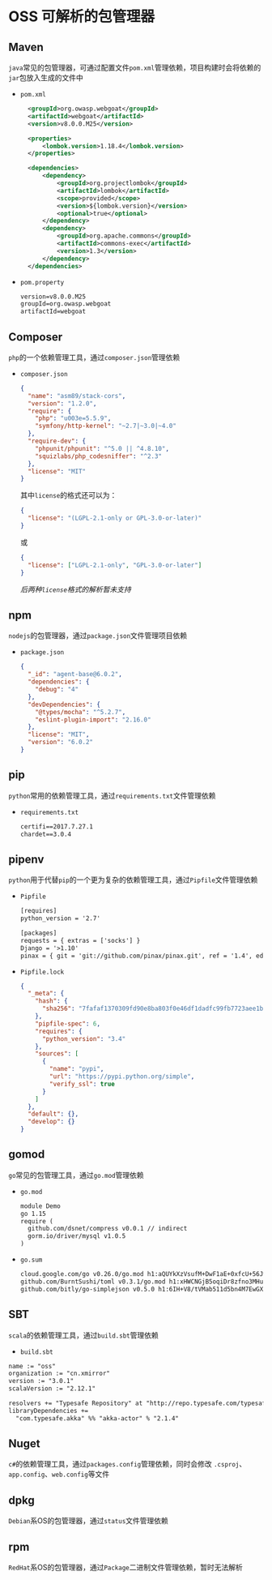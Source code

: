 # OSS 可解析的包管理器

## Maven

`java`常见的包管理器，可通过配置文件`pom.xml`管理依赖，项目构建时会将依赖的`jar`包放入生成的文件中

- `pom.xml`

  ```xml
    <groupId>org.owasp.webgoat</groupId>
    <artifactId>webgoat</artifactId>
    <version>v8.0.0.M25</version>

    <properties>
        <lombok.version>1.18.4</lombok.version>
    </properties>

    <dependencies>
        <dependency>
            <groupId>org.projectlombok</groupId>
            <artifactId>lombok</artifactId>
            <scope>provided</scope>
            <version>${lombok.version}</version>
            <optional>true</optional>
        </dependency>
        <dependency>
            <groupId>org.apache.commons</groupId>
            <artifactId>commons-exec</artifactId>
            <version>1.3</version>
        </dependency>
    </dependencies>
  ```

- `pom.property`

  ```txt
  version=v8.0.0.M25
  groupId=org.owasp.webgoat
  artifactId=webgoat
  ```

## Composer

`php`的一个依赖管理工具，通过`composer.json`管理依赖

- `composer.json`

  ```json
  {
    "name": "asm89/stack-cors",
    "version": "1.2.0",
    "require": {
      "php": "u003e=5.5.9",
      "symfony/http-kernel": "~2.7|~3.0|~4.0"
    },
    "require-dev": {
      "phpunit/phpunit": "^5.0 || ^4.8.10",
      "squizlabs/php_codesniffer": "^2.3"
    },
    "license": "MIT"
  }
  ```

  其中`license`的格式还可以为：

  ```json
  {
    "license": "(LGPL-2.1-only or GPL-3.0-or-later)"
  }
  ```

  或

  ```json
  {
    "license": ["LGPL-2.1-only", "GPL-3.0-or-later"]
  }
  ```

  _后两种`license`格式的解析暂未支持_

## npm

`nodejs`的包管理器，通过`package.json`文件管理项目依赖

- `package.json`

  ```json
  {
    "_id": "agent-base@6.0.2",
    "dependencies": {
      "debug": "4"
    },
    "devDependencies": {
      "@types/mocha": "^5.2.7",
      "eslint-plugin-import": "2.16.0"
    },
    "license": "MIT",
    "version": "6.0.2"
  }
  ```

## pip

`python`常用的依赖管理工具，通过`requirements.txt`文件管理依赖

- `requirements.txt`

  ```txt
  certifi==2017.7.27.1
  chardet==3.0.4
  ```

## pipenv

`python`用于代替`pip`的一个更为复杂的依赖管理工具，通过`Pipfile`文件管理依赖

- `Pipfile`

  ```txt
  [requires]
  python_version = '2.7'

  [packages]
  requests = { extras = ['socks'] }
  Django = '>1.10'
  pinax = { git = 'git://github.com/pinax/pinax.git', ref = '1.4', editable = true }
  ```

- `Pipfile.lock`

  ```json
  {
    "_meta": {
      "hash": {
        "sha256": "7fafaf1370309fd90e8ba803f0e46df1dadfc99fb7723aee1b0e29530c2a9758"
      },
      "pipfile-spec": 6,
      "requires": {
        "python_version": "3.4"
      },
      "sources": [
        {
          "name": "pypi",
          "url": "https://pypi.python.org/simple",
          "verify_ssl": true
        }
      ]
    },
    "default": {},
    "develop": {}
  }
  ```

## gomod

`go`常见的包管理工具，通过`go.mod`管理依赖

- `go.mod`

  ```txt
  module Demo
  go 1.15
  require (
    github.com/dsnet/compress v0.0.1 // indirect
    gorm.io/driver/mysql v1.0.5
  )
  ```

- `go.sum`

  ```txt
  cloud.google.com/go v0.26.0/go.mod h1:aQUYkXzVsufM+DwF1aE+0xfcU+56JwCaLick0ClmMTw=
  github.com/BurntSushi/toml v0.3.1/go.mod h1:xHWCNGjB5oqiDr8zfno3MHue2Ht5sIBksp03qcyfWMU=
  github.com/bitly/go-simplejson v0.5.0 h1:6IH+V8/tVMab511d5bn4M7EwGXZf9Hj6i2xSwkNEM+Y=
  ```

## SBT

`scala`的依赖管理工具，通过`build.sbt`管理依赖

- `build.sbt`

```txt
name := "oss"
organization := "cn.xmirror"
version := "3.0.1"
scalaVersion := "2.12.1"

resolvers += "Typesafe Repository" at "http://repo.typesafe.com/typesafe/releases/"
libraryDependencies +=
  "com.typesafe.akka" %% "akka-actor" % "2.1.4"
```

## Nuget

`c#`的依赖管理工具，通过`packages.config`管理依赖，同时会修改
`.csproj`、`app.config`、`web.config`等文件

## dpkg

`Debian`系OS的包管理器，通过`status`文件管理依赖

## rpm

`RedHat`系OS的包管理器，通过`Package`二进制文件管理依赖，暂时无法解析
